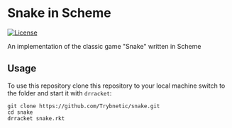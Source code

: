 # Snake in Scheme

[![License](https://img.shields.io/github/license/Trybnetic/snake.svg)](https://github.com/Trybnetic/snake/blob/master/LICENSE.txt)  

An implementation of the classic game "Snake" written in Scheme

## Usage
To use this repository clone this repository to your local machine switch to
the folder and start it with `drracket`:

```
git clone https://github.com/Trybnetic/snake.git
cd snake
drracket snake.rkt
```
